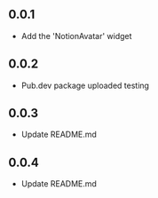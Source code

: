 ## 0.0.1

* Add the 'NotionAvatar' widget

## 0.0.2

* Pub.dev package uploaded testing

## 0.0.3

* Update README.md

## 0.0.4

* Update README.md